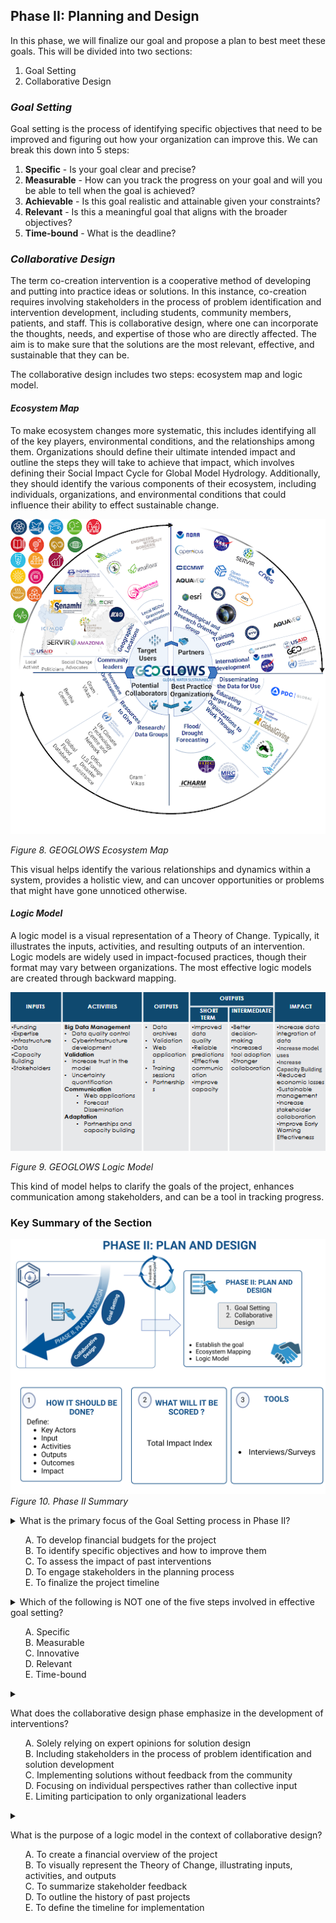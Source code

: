 <div id="google_translate_element"></div>

<script type="text/javascript">
  function googleTranslateElementInit() {
    new google.translate.TranslateElement(
      {
        pageLanguage: 'en'
      },
      'google_translate_element'
    );
  }
</script>

<script type="text/javascript" src="//translate.google.com/translate_a/element.js?cb=googleTranslateElementInit"></script>


## **Phase II: Planning and Design**

In this phase, we will finalize our goal and propose a plan to best meet these goals. This will be divided into two sections:

1. Goal Setting  
2. Collaborative Design  

### *Goal Setting*

Goal setting is the process of identifying specific objectives that need to be improved and figuring out how your organization can improve this. We can break this down into 5 steps:

1. **Specific** - Is your goal clear and precise?  
2. **Measurable** - How can you track the progress on your goal and will you be able to tell when the goal is achieved?  
3. **Achievable** - Is this goal realistic and attainable given your constraints?  
4. **Relevant** - Is this a meaningful goal that aligns with the broader objectives?  
5. **Time-bound** - What is the deadline?  

### *Collaborative Design*

The term co-creation intervention is a cooperative method of developing and putting into practice ideas or solutions. In this instance, co-creation requires involving stakeholders in the process of problem identification and intervention development, including students, community members, patients, and staff. This is collaborative design, where one can incorporate the thoughts, needs, and expertise of those who are directly affected. The aim is to make sure that the solutions are the most relevant, effective, and sustainable that they can be.

The collaborative design includes two steps: ecosystem map and logic model.

#### **_Ecosystem Map_**

To make ecosystem changes more systematic, this includes identifying all of the key players, environmental conditions, and the relationships among them. Organizations should define their ultimate intended impact and outline the steps they will take to achieve that impact, which involves defining their Social Impact Cycle for Global Model Hydrology. Additionally, they should identify the various components of their ecosystem, including individuals, organizations, and environmental conditions that could influence their ability to effect sustainable change.

![GEOGLOWS Ecosystem Map](phase2visuals/geoglows_ecosystem_map.png)

*Figure 8. GEOGLOWS Ecosystem Map*

This visual helps identify the various relationships and dynamics within a system, provides a holistic view, and can uncover opportunities or problems that might have gone unnoticed otherwise.

#### **_Logic Model_**

A logic model is a visual representation of a Theory of Change. Typically, it illustrates the inputs, activities, and resulting outputs of an intervention. Logic models are widely used in impact-focused practices, though their format may vary between organizations. The most effective logic models are created through backward mapping.

![GEOGLOWS Logic Model](phase2visuals/logic_model_geoglows.png)

*Figure 9. GEOGLOWS Logic Model*

This kind of model helps to clarify the goals of the project, enhances communication among stakeholders, and can be a tool in tracking progress.

### **Key Summary of the Section**

![PHASE II.png](images2%2FPHASE%20II.png)
*Figure 10. Phase II Summary*


<!--question 1-->
<details>
<summary>
What is the primary focus of the Goal Setting process in Phase II?
<ul style="list-style-type: none;">
    <li>A. To develop financial budgets for the project</li>
    <li>B. To identify specific objectives and how to improve them</li>
    <li>C. To assess the impact of past interventions</li>
    <li>D. To engage stakeholders in the planning process</li>
    <li>E. To finalize the project timeline</li>

</summary>
 <br>

B. To identify specific objectives and how to improve them

</details>


<!--question 2-->

<details>
<summary>
Which of the following is NOT one of the five steps involved in effective goal setting?
<ul style="list-style-type: none;">
    <li>A. Specific</li>
    <li>B. Measurable</li>
    <li>C. Innovative</li>
    <li>D. Relevant</li>
    <li>E. Time-bound</li>

</summary>

<br>

C. Innovative

</details>

<!--question 3-->
<details>
<summary>

What does the collaborative design phase emphasize in the development of interventions?
<ul style="list-style-type: none;">
    <li>A. Solely relying on expert opinions for solution design</li>
    <li>B. Including stakeholders in the process of problem identification and solution development</li>
    <li>C. Implementing solutions without feedback from the community</li>
    <li>D. Focusing on individual perspectives rather than collective input</li>
    <li>E. Limiting participation to only organizational leaders</li>

</summary>

<br>
B. Including stakeholders in the process of problem identification and solution development

</details>

<!--question 4-->
<details>
<summary>

What is the purpose of a logic model in the context of collaborative design?
<ul style="list-style-type: none;">
    <li>A. To create a financial overview of the project</li>
    <li>B. To visually represent the Theory of Change, illustrating inputs, activities, and outputs</li>
    <li>C. To summarize stakeholder feedback</li>
    <li>D. To outline the history of past projects</li>
    <li>E. To define the timeline for implementation</li>

</summary>
<br>

B. To visually represent the Theory of Change, illustrating inputs, activities, and outputs

</details>
